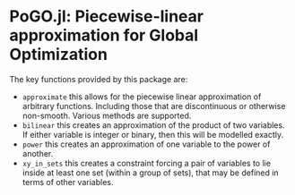# PoGO.jl: Piecewise-linear approximation for Global Optimization

The key functions provided by this package are:
- `approximate` this allows for the piecewise linear approximation of arbitrary functions. Including those that are discontinuous or otherwise non-smooth. Various methods are supported.
- `bilinear` this creates an approximation of the product of two variables. If either variable is integer or binary, then this will be modelled exactly.
- `power` this creates an approximation of one variable to the power of another.
- `xy_in_sets` this creates a constraint forcing a pair of variables to lie inside at least one set (within a group of sets), that may be defined in terms of other variables.
